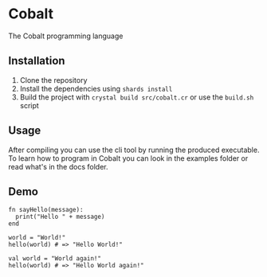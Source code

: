 # Cobalt
The Cobalt programming language
## Installation
1. Clone the repository
2. Install the dependencies using `shards install`
3. Build the project with `crystal build src/cobalt.cr` or use the `build.sh` script
## Usage
After compiling you can use the cli tool by running the produced executable. To learn how to program in Cobalt you can look in the examples folder or read what's in the docs folder.
## Demo
```
fn sayHello(message):
  print("Hello " + message)
end
 
world = "World!"
hello(world) # => "Hello World!"

val world = "World again!"
hello(world) # => "Hello World again!"
```
